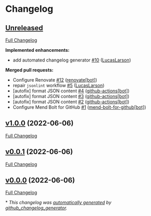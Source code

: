 # Changelog

## [Unreleased](https://github.com/LucasLarson/.github/tree/HEAD)

[Full Changelog](https://github.com/LucasLarson/.github/compare/v1.0.0...HEAD)

**Implemented enhancements:**

- add automated changelog generator [\#10](https://github.com/LucasLarson/.github/pull/10) ([LucasLarson](https://github.com/LucasLarson))

**Merged pull requests:**

- Configure Renovate [\#12](https://github.com/LucasLarson/.github/pull/12) ([renovate[bot]](https://github.com/apps/renovate))
- repair `jsonlint` workflow [\#5](https://github.com/LucasLarson/.github/pull/5) ([LucasLarson](https://github.com/LucasLarson))
- \[autofix\] format JSON content [\#4](https://github.com/LucasLarson/.github/pull/4) ([github-actions[bot]](https://github.com/apps/github-actions))
- \[autofix\] format JSON content [\#3](https://github.com/LucasLarson/.github/pull/3) ([github-actions[bot]](https://github.com/apps/github-actions))
- \[autofix\] format JSON content [\#2](https://github.com/LucasLarson/.github/pull/2) ([github-actions[bot]](https://github.com/apps/github-actions))
- Configure Mend Bolt for GitHub [\#1](https://github.com/LucasLarson/.github/pull/1) ([mend-bolt-for-github[bot]](https://github.com/apps/mend-bolt-for-github))

## [v1.0.0](https://github.com/LucasLarson/.github/tree/v1.0.0) (2022-06-06)

[Full Changelog](https://github.com/LucasLarson/.github/compare/v0.0.1...v1.0.0)

## [v0.0.1](https://github.com/LucasLarson/.github/tree/v0.0.1) (2022-06-06)

[Full Changelog](https://github.com/LucasLarson/.github/compare/v0.0.0...v0.0.1)

## [v0.0.0](https://github.com/LucasLarson/.github/tree/v0.0.0) (2022-06-06)

[Full Changelog](https://github.com/LucasLarson/.github/compare/357fe333c0129742f21bfbe6cc464e530b70324a...v0.0.0)

\* *This changelog was [automatically generated](./.github/workflows/changelog.yml) by [github_changelog_generator](https://github.com/github-changelog-generator/github-changelog-generator).*
